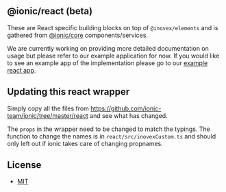 ## @ionic/react (beta)

These are React specific building blocks on top of  `@inovex/elements` and is gathered from [@ionic/core](https://www.npmjs.com/package/@ionic/core) components/services.

We are currently working on providing more detailed documentation on usage but please refer to our example application for now.
If you would like to see an example app of the implementation please go to our [example react app](https://gitlab.inovex.de/inovex-elements/example-react).

## Updating this react wrapper

Simply copy all the files from https://github.com/ionic-team/ionic/tree/master/react and see what has changed.

The `props` in the wrapper need to be changed to match the typings. The function to change the names is in `react/src/inovexCustom.ts` and should only left out if ionic takes care of changing propnames.

## License

* [MIT](https://raw.githubusercontent.com/ionic-team/ionic/master/LICENSE)

